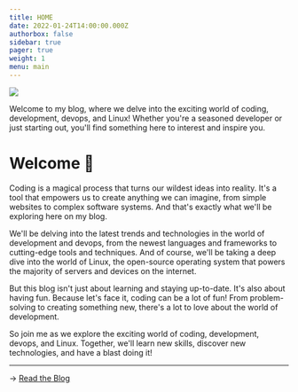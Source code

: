 ```yaml
---
title: HOME
date: 2022-01-24T14:00:00.000Z
authorbox: false
sidebar: true
pager: true
weight: 1
menu: main
---
```


![](../title.webp)

Welcome to my blog, where we delve into the exciting world of coding, development, devops, and Linux! Whether you're a seasoned developer or just starting out, you'll find something here to interest and inspire you.

# Welcome 👋

Coding is a magical process that turns our wildest ideas into reality. It's a tool that empowers us to create anything we can imagine, from simple websites to complex software systems. And that's exactly what we'll be exploring here on my blog.

We'll be delving into the latest trends and technologies in the world of development and devops, from the newest languages and frameworks to cutting-edge tools and techniques. And of course, we'll be taking a deep dive into the world of Linux, the open-source operating system that powers the majority of servers and devices on the internet.

But this blog isn't just about learning and staying up-to-date. It's also about having fun. Because let's face it, coding can be a lot of fun! From problem-solving to creating something new, there's a lot to love about the world of development.

So join me as we explore the exciting world of coding, development, devops, and Linux. Together, we'll learn new skills, discover new technologies, and have a blast doing it!

---

→ [Read the Blog](/post)

